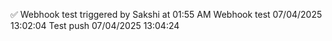 ✅ Webhook test triggered by Sakshi at 01:55 AM
W e b h o o k   t e s t   0 7 / 0 4 / 2 0 2 5   1 3 : 0 2 : 0 4  
 T e s t   p u s h   0 7 / 0 4 / 2 0 2 5   1 3 : 0 4 : 2 4  
 